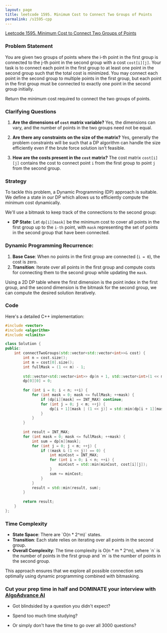 ```yaml
---
layout: page
title: leetcode 1595. Minimum Cost to Connect Two Groups of Points
permalink: /s1595-cpp
---
```

[Leetcode 1595. Minimum Cost to Connect Two Groups of Points](https://algoadvance.github.io/algoadvance/l1595)
### Problem Statement

You are given two groups of points where the i-th point in the first group is connected to the j-th point in the second group with a cost `cost[i][j]`. Your task is to connect each point in the first group to at least one point in the second group such that the total cost is minimized. You may connect each point in the second group to multiple points in the first group, but each point in the first group must be connected to exactly one point in the second group initially.

Return the minimum cost required to connect the two groups of points.

### Clarifying Questions

1. **Are the dimensions of `cost` matrix variable?**
   Yes, the dimensions can vary, and the number of points in the two groups need not be equal.

2. **Are there any constraints on the size of the matrix?**
   Yes, generally the problem constraints will be such that a DP algorithm can handle the size efficiently even if the brute force solution isn’t feasible.

3. **How are the costs present in the `cost` matrix?**
   The cost matrix `cost[i][j]` contains the cost to connect point `i` from the first group to point `j` from the second group.

### Strategy

To tackle this problem, a Dynamic Programming (DP) approach is suitable. We define a state in our DP which allows us to efficiently compute the minimum cost dynamically.

We'll use a bitmask to keep track of the connections to the second group:
- **DP State**: Let `dp[i][mask]` be the minimum cost to cover all points in the first group up to the `i-th` point, with `mask` representing the set of points in the second group that have been connected.

### Dynamic Programming Recurrence:
1. **Base Case**: When no points in the first group are connected (`i = 0`), the cost is zero.
2. **Transition**: Iterate over all points in the first group and compute costs for connecting them to the second group while updating the `mask`.

Using a 2D DP table where the first dimension is the point index in the first group, and the second dimension is the bitmask for the second group, we can compute the desired solution iteratively.

### Code

Here's a detailed C++ implementation:

```cpp
#include <vector>
#include <algorithm>
#include <climits>

class Solution {
public:
    int connectTwoGroups(std::vector<std::vector<int>>& cost) {
        int n = cost.size();
        int m = cost[0].size();
        int fullMask = (1 << m) - 1;
        
        std::vector<std::vector<int>> dp(n + 1, std::vector<int>(1 << m, INT_MAX));
        dp[0][0] = 0;
        
        for (int i = 0; i < n; ++i) {
            for (int mask = 0; mask <= fullMask; ++mask) {
                if (dp[i][mask] == INT_MAX) continue;
                for (int j = 0; j < m; ++j) {
                    dp[i + 1][mask | (1 << j)] = std::min(dp[i + 1][mask | (1 << j)], dp[i][mask] + cost[i][j]);
                }
            }
        }
        
        int result = INT_MAX;
        for (int mask = 0; mask <= fullMask; ++mask) {
            int sum = dp[n][mask];
            for (int j = 0; j < m; ++j) {
                if ((mask & (1 << j)) == 0) {
                    int minCost = INT_MAX;
                    for (int i = 0; i < n; ++i) {
                        minCost = std::min(minCost, cost[i][j]);
                    }
                    sum += minCost;
                }
            }
            result = std::min(result, sum);
        }
        
        return result;
    }
};
```

### Time Complexity

- **State Space**: There are \`O(n * 2^m)\` states.
- **Transition**: Each state relies on iterating over all points in the second group.
- **Overall Complexity**: The time complexity is O(n * m * 2^m), where \`n\` is the number of points in the first group and \`m\` is the number of points in the second group.

This approach ensures that we explore all possible connection sets optimally using dynamic programming combined with bitmasking.


### Cut your prep time in half and DOMINATE your interview with [AlgoAdvance AI](https://algoAdvance.com)

- Got blindsided by a question you didn't expect?

- Spend too much time studying?

- Or simply don't have the time to go over all 3000 questions?

